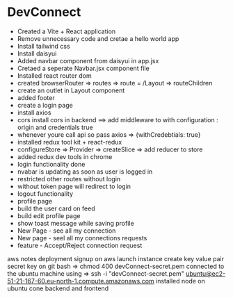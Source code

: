 # DevConnect

- Created a Vite + React application
- Remove unnecessary code and cretae a hello world app
- Install tailwind css
- Install daisyui 
- Added navbar component from daisyui in app.jsx
- Cretaed a seperate Navbar.jsx component file 
- Installed react router dom
- created browserRouter => routes => route = /Layout => routeChildren
- create an outlet in Layout component 
- added footer 
- create a login page 
- install axios 
- cors install cors in backend ==> add middleware to with configuration : origin and credentials true
- whenever youre call api so pass axios => {withCredebtials: true} 
- installed redux tool kit + react-redux
- configureStore => Provider => createSlice => add reducer to store
- added redux dev tools in chrome 
- login functionality done 
- nvabar is updating as soon as user is logged in 
- restricted other routes without login
- without token page will redirect to login
- logout functionality 
- profile page 
- build the user card on feed 
- build edit profile page
- show toast message while saving profile  
- New Page - see all my connection
- New page - seel all my connections requests
- feature - Accept/Reject connection request




aws notes
deployment 
signup on aws 
launch instance 
create key value pair secret key 
on git bash => chmod 400 devConnect-secret.pem
connected to the ubuntu machine using => ssh -i "devConnect-secret.pem" ubuntu@ec2-51-21-167-60.eu-north-1.compute.amazonaws.com
installed node on ubuntu 
cone backend and frontend 


